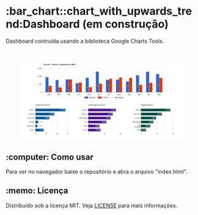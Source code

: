<h1>:bar_chart::chart_with_upwards_trend:Dashboard (em construção)</h1>
<p>Dashboard contruída usando a biblioteca Google Charts Tools.</p>
<br>
<figure>
    <img src="dashboard.JPG">
</figure>

<h2>:computer: Como usar</h2>
Para ver no navegador baixe o repositório e abra o arquivo "index.html".

<h2>:memo: Licença</h2>
Distribuído sob a licença MIT. Veja <a href="LICENSE">LICENSE</a> para mais informações.